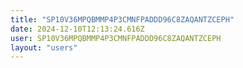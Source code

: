 ```yaml
---
title: "SP10V36MPQBMMP4P3CMNFPADDD96C8ZAQANTZCEPH"
date: 2024-12-10T12:13:24.616Z
user: SP10V36MPQBMMP4P3CMNFPADDD96C8ZAQANTZCEPH
layout: "users"
---
```

    